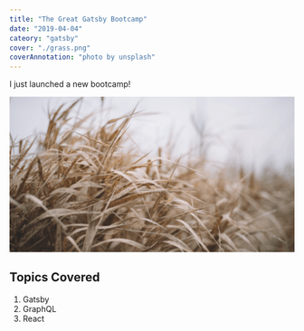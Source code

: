 ```yaml
---
title: "The Great Gatsby Bootcamp"
date: "2019-04-04"
cateory: "gatsby"
cover: "./grass.png"
coverAnnotation: "photo by unsplash"
---
```


I just launched a new bootcamp!

![Grass](./grass.png)

## Topics Covered

1. Gatsby
2. GraphQL
3. React